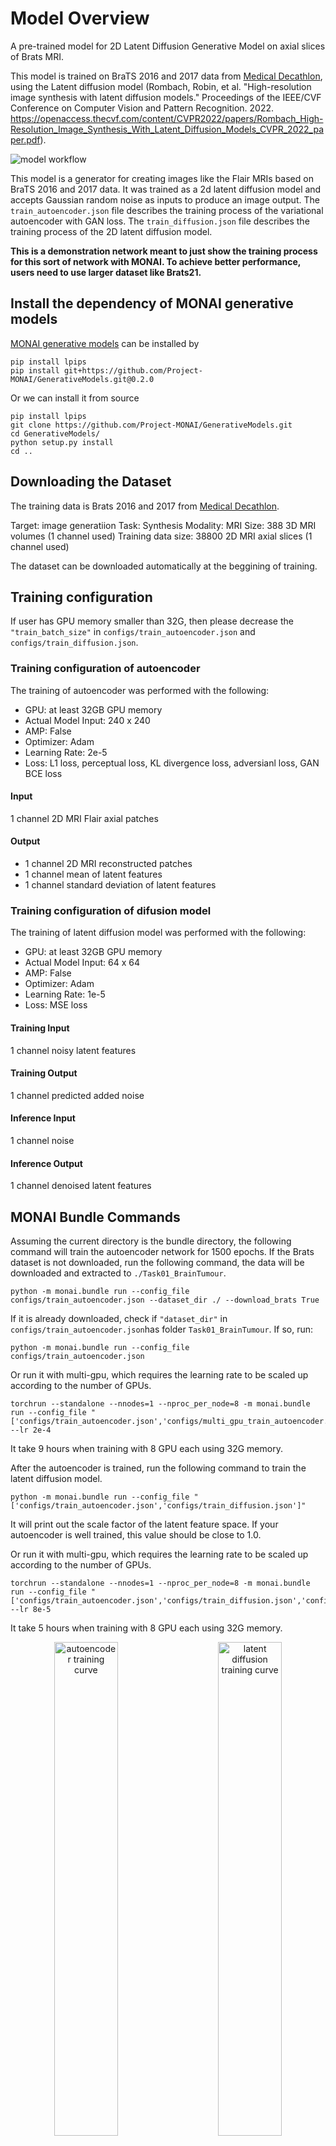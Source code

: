 # Model Overview
A pre-trained model for 2D Latent Diffusion Generative Model on axial slices of Brats MRI.

This model is trained on BraTS 2016 and 2017 data from [Medical Decathlon](http://medicaldecathlon.com/), using the Latent diffusion model (Rombach, Robin, et al. "High-resolution image synthesis with latent diffusion models." Proceedings of the IEEE/CVF Conference on Computer Vision and Pattern Recognition. 2022. https://openaccess.thecvf.com/content/CVPR2022/papers/Rombach_High-Resolution_Image_Synthesis_With_Latent_Diffusion_Models_CVPR_2022_paper.pdf).

![model workflow](https://developer.download.nvidia.com/assets/Clara/Images/monai_brain_image_gen_ldm3d_network.png)

This model is a generator for creating images like the Flair MRIs based on BraTS 2016 and 2017 data. It was trained as a 2d latent diffusion model and accepts Gaussian random noise as inputs to produce an image output. The `train_autoencoder.json` file describes the training process of the variational autoencoder with GAN loss. The `train_diffusion.json` file describes the training process of the 2D latent diffusion model.

**This is a demonstration network meant to just show the training process for this sort of network with MONAI. To achieve better performance, users need to use larger dataset like Brats21.**

## Install the dependency of MONAI generative models
[MONAI generative models](https://github.com/Project-MONAI/GenerativeModels) can be installed by
```
pip install lpips
pip install git+https://github.com/Project-MONAI/GenerativeModels.git@0.2.0
```

Or we can install it from source
```
pip install lpips
git clone https://github.com/Project-MONAI/GenerativeModels.git
cd GenerativeModels/
python setup.py install
cd ..
```

## Downloading the Dataset
The training data is Brats 2016 and 2017 from [Medical Decathlon](http://medicaldecathlon.com/).

Target: image generatiion
Task: Synthesis
Modality: MRI
Size: 388 3D MRI volumes (1 channel used)
Training data size: 38800 2D MRI axial slices (1 channel used)

The dataset can be downloaded automatically at the beggining of training.

## Training configuration
If user has GPU memory smaller than 32G, then please decrease the `"train_batch_size"` in `configs/train_autoencoder.json` and `configs/train_diffusion.json`.

### Training configuration of autoencoder
The training of autoencoder was performed with the following:

- GPU: at least 32GB GPU memory
- Actual Model Input: 240 x 240
- AMP: False
- Optimizer: Adam
- Learning Rate: 2e-5
- Loss: L1 loss, perceptual loss, KL divergence loss, adversianl loss, GAN BCE loss

#### Input
1 channel 2D MRI Flair axial patches

#### Output
- 1 channel 2D MRI reconstructed patches
- 1 channel mean of latent features
- 1 channel standard deviation of latent features

### Training configuration of difusion model
The training of latent diffusion model was performed with the following:

- GPU: at least 32GB GPU memory
- Actual Model Input: 64 x 64
- AMP: False
- Optimizer: Adam
- Learning Rate: 1e-5
- Loss: MSE loss

#### Training Input
1 channel noisy latent features

#### Training Output
1 channel predicted added noise

#### Inference Input
1 channel noise

#### Inference Output
1 channel denoised latent features


## MONAI Bundle Commands

Assuming the current directory is the bundle directory, the following command will train the autoencoder network for 1500 epochs.
If the Brats dataset is not downloaded, run the following command, the data will be downloaded and extracted to `./Task01_BrainTumour`.
```
python -m monai.bundle run --config_file configs/train_autoencoder.json --dataset_dir ./ --download_brats True
```
If it is already downloaded, check if `"dataset_dir"` in `configs/train_autoencoder.json`has folder `Task01_BrainTumour`. If so, run:
```
python -m monai.bundle run --config_file configs/train_autoencoder.json
```

Or run it with multi-gpu, which requires the learning rate to be scaled up according to the number of GPUs.
```
torchrun --standalone --nnodes=1 --nproc_per_node=8 -m monai.bundle run --config_file "['configs/train_autoencoder.json','configs/multi_gpu_train_autoencoder.json']" --lr 2e-4
```
It take 9 hours when training with 8 GPU each using 32G memory.

After the autoencoder is trained, run the following command to train the latent diffusion model.
```
python -m monai.bundle run --config_file "['configs/train_autoencoder.json','configs/train_diffusion.json']"
```
It will print out the scale factor of the latent feature space. If your autoencoder is well trained, this value should be close to 1.0.

Or run it with multi-gpu, which requires the learning rate to be scaled up according to the number of GPUs.
```
torchrun --standalone --nnodes=1 --nproc_per_node=8 -m monai.bundle run --config_file "['configs/train_autoencoder.json','configs/train_diffusion.json','configs/multi_gpu_train_autoencoder.json','configs/multi_gpu_train_diffusion.json']"  --lr 8e-5
```

It take 5 hours when training with 8 GPU each using 32G memory.

<p align="center">
  <img src="https://developer.download.nvidia.com/assets/Clara/Images/monai_brain_image_gen_ldm2d_train_autoencoder_loss.png" alt="autoencoder training curve" width="45%" >
&nbsp; &nbsp; &nbsp; &nbsp;
  <img src="https://developer.download.nvidia.com/assets/Clara/Images/monai_brain_image_gen_ldm2d_train_diffusion_loss.png" alt="latent diffusion training curve" width="45%" >
</p>

### Inference
The following code generates a synthetic image from a random sampled noise.
```
python -m monai.bundle run --config_file configs/inference.json
```
The generated image will be saved to `./output`

![Example synthetic image](https://developer.download.nvidia.com/assets/Clara/Images/monai_brain_image_gen_ldm2d_example_generation.png)


# License
Copyright (c) MONAI Consortium

Licensed under the Apache License, Version 2.0 (the "License");
you may not use this file except in compliance with the License.
You may obtain a copy of the License at

    http://www.apache.org/licenses/LICENSE-2.0

Unless required by applicable law or agreed to in writing, software
distributed under the License is distributed on an "AS IS" BASIS,
WITHOUT WARRANTIES OR CONDITIONS OF ANY KIND, either express or implied.
See the License for the specific language governing permissions and
limitations under the License.
